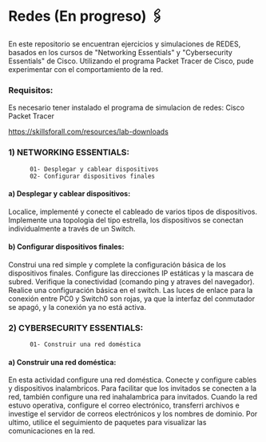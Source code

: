# Redes (En progreso) 🖇️

En este repositorio se encuentran ejercicios y simulaciones de REDES, basados en los cursos de "Networking Essentials"
y "Cybersecurity Essentials" de Cisco. 
Utilizando el programa Packet Tracer de Cisco, pude experimentar con el comportamiento de la red.

### Requisitos:
Es necesario tener instalado el programa de simulacion de redes: Cisco Packet Tracer

https://skillsforall.com/resources/lab-downloads

###  1) NETWORKING ESSENTIALS:
          01- Desplegar y cablear dispositivos
          02- Configurar dispositivos finales

 #### a) Desplegar y cablear dispositivos: 
Localice, implementé y conecte el cableado de varios tipos de dispositivos. Implemente una topologia del tipo estrella, 
los dispositivos se conectan individualmente a través de un Switch. 
 #### b) Configurar dispositivos finales: 
Construi una red simple y complete la configuración básica de los dispositivos finales. Configure las direcciones 
IP estáticas y la mascara de subred. Verifique la conectividad (comando ping y atraves del navegador). 
Realice una configuración básica en el switch. Las luces de enlace para la conexión entre PC0 y Switch0 son rojas, ya 
que la interfaz del conmutador se apagó, y la conexión ya no está activa.
        
###  2) CYBERSECURITY ESSENTIALS:
          01- Construir una red doméstica

#### a) Construir una red doméstica: 
En esta actividad configure una red doméstica. Conecte y configure cables y dispositivos inalambricos. Para facilitar 
que los invitados se conecten a la red, también configure una red inahalambrica para invitados. Cuando la red estuvo 
operativa, configure el correo electrónico, transferri archivos e investige el servidor de correos electrónicos y
los nombres de dominio. Por ultimo, utilice el seguimiento de paquetes para visualizar las comunicaciones en la red.

